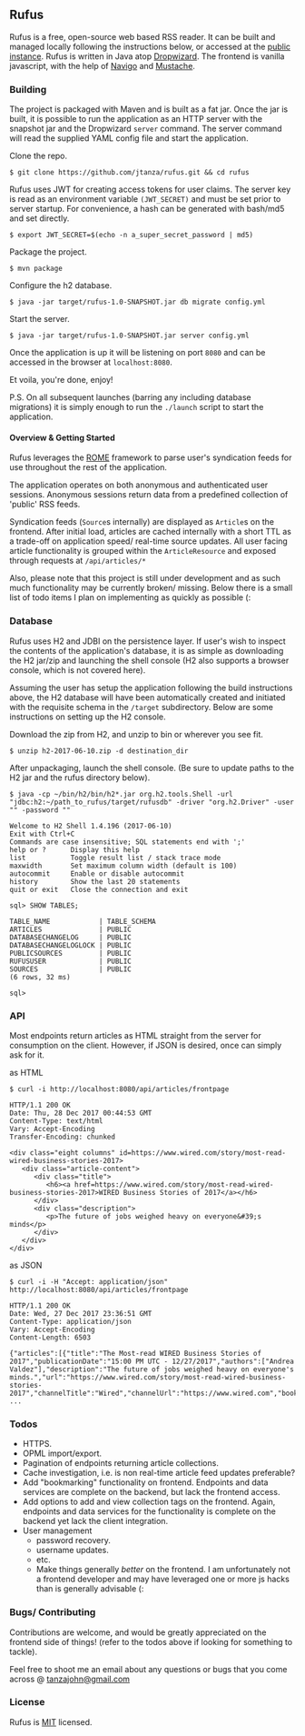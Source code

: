 ## Rufus

Rufus is a free, open-source web based RSS reader. It can be built and managed locally following the instructions below, or accessed at the [public instance](http://rufus.news/). Rufus is written in Java atop [Dropwizard](http://www.dropwizard.io/). The frontend is vanilla javascript, with the help of [Navigo](https://github.com/krasimir/navigo) and [Mustache](https://mustache.github.io/).

### Building

The project is packaged with Maven and is built as a fat jar. 
Once the jar is built, it is possible to run the application as an HTTP server with the snapshot jar and the Dropwizard `server` command. The server command will read the supplied YAML config file and start the application. 

Clone the repo.

`$ git clone https://github.com/jtanza/rufus.git && cd rufus`

Rufus uses JWT for creating access tokens for user claims. The server key is read as an environment variable `(JWT_SECRET)` and must be set prior to server startup. For convenience, a hash can be generated with bash/md5 and set directly.

`$ export JWT_SECRET=$(echo -n a_super_secret_password | md5)`

Package the project.

`$ mvn package`

Configure the h2 database.

`$ java -jar target/rufus-1.0-SNAPSHOT.jar db migrate config.yml`

Start the server. 

`$ java -jar target/rufus-1.0-SNAPSHOT.jar server config.yml`

Once the application is up it will be listening on port `8080` and can be accessed in the browser at `localhost:8080`.

Et voila, you're done, enjoy!

P.S. On all subsequent launches (barring any including database migrations) it is simply enough to run the `./launch` script to start the application.

#### Overview & Getting Started
Rufus leverages the [ROME](https://rometools.github.io/rome/) framework to parse user's syndication feeds for use throughout the rest of the application.

The application operates on both anonymous and authenticated user sessions. Anonymous sessions return data from a predefined collection of 'public' RSS feeds. 

Syndication feeds (`Source`s internally) are displayed as `Article`s on the frontend. After initial load, articles are cached internally with a short TTL as a trade-off on application speed/ real-time source updates. All user facing article functionality is grouped within the `ArticleResource` and exposed through requests at `/api/articles/*` 

Also, please note that this project is still under development and as such much functionality may be currently broken/ missing. Below there is a small list of todo items I plan on implementing as quickly as possible (:

### Database

Rufus uses H2 and JDBI on the persistence layer. If user's wish to inspect the contents of the application's database, it is as simple as downloading the H2 jar/zip and launching the shell console (H2 also supports a browser console, which is not covered here). 

Assuming the user has setup the application following the build instructions above, the H2 database will have been automatically created and initiated with the requisite schema in the `/target` subdirectory. Below are some instructions on setting up the H2 console. 

Download the zip from H2, and unzip to bin or wherever you see fit. 

`$ unzip h2-2017-06-10.zip -d destination_dir`

After unpackaging, launch the shell console. (Be sure to update paths to the H2 jar and the rufus directory below).

```
$ java -cp ~/bin/h2/bin/h2*.jar org.h2.tools.Shell -url "jdbc:h2:~/path_to_rufus/target/rufusdb" -driver "org.h2.Driver" -user "" -password ""

Welcome to H2 Shell 1.4.196 (2017-06-10)
Exit with Ctrl+C
Commands are case insensitive; SQL statements end with ';'
help or ?      Display this help
list           Toggle result list / stack trace mode
maxwidth       Set maximum column width (default is 100)
autocommit     Enable or disable autocommit
history        Show the last 20 statements
quit or exit   Close the connection and exit

sql> SHOW TABLES;

TABLE_NAME            | TABLE_SCHEMA
ARTICLES              | PUBLIC
DATABASECHANGELOG     | PUBLIC
DATABASECHANGELOGLOCK | PUBLIC
PUBLICSOURCES         | PUBLIC
RUFUSUSER             | PUBLIC
SOURCES               | PUBLIC
(6 rows, 32 ms)

sql>
```

### API
Most endpoints return articles as HTML straight from the server for consumption on the client. However, if JSON is desired, once can simply ask for it.

as HTML

```
$ curl -i http://localhost:8080/api/articles/frontpage

HTTP/1.1 200 OK
Date: Thu, 28 Dec 2017 00:44:53 GMT
Content-Type: text/html
Vary: Accept-Encoding
Transfer-Encoding: chunked

<div class="eight columns" id=https://www.wired.com/story/most-read-wired-business-stories-2017>
   <div class="article-content">
      <div class="title">
         <h6><a href=https://www.wired.com/story/most-read-wired-business-stories-2017>WIRED Business Stories of 2017</a></h6>
      </div>
      <div class="description">
         <p>The future of jobs weighed heavy on everyone&#39;s minds</p>
      </div>
   </div>
</div>
```
as JSON
```
$ curl -i -H "Accept: application/json" http://localhost:8080/api/articles/frontpage

HTTP/1.1 200 OK
Date: Wed, 27 Dec 2017 23:36:51 GMT
Content-Type: application/json
Vary: Accept-Encoding
Content-Length: 6503

{"articles":[{"title":"The Most-read WIRED Business Stories of 2017","publicationDate":"15:00 PM UTC - 12/27/2017","authors":["Andrea Valdez"],"description":"The future of jobs weighed heavy on everyone's minds.","url":"https://www.wired.com/story/most-read-wired-business-stories-2017","channelTitle":"Wired","channelUrl":"https://www.wired.com","bookmark":false}, ...
```

### Todos
* HTTPS.
* OPML import/export.
* Pagination of endpoints returning article collections.
* Cache investigation, i.e. is non real-time article feed updates preferable?
* Add "bookmarking" functionality on frontend. Endpoints and data services are complete on the backend, but lack the frontend access.
* Add options to add and view collection tags on the frontend. Again, endpoints and data services for the functionality is complete on the backend yet lack the client integration. 
* User management
  * password recovery.
  * username updates.
  * etc.
  * Make things generally _better_ on the frontend. I am unfortunately not a frontend developer and may have leveraged one or more js hacks than is generally advisable (:

### Bugs/ Contributing
Contributions are welcome, and would be greatly appreciated on the frontend side of things! (refer to the todos above if looking for something to tackle).

Feel free to shoot me an email about any questions or bugs that you come across @ tanzajohn@gmail.com

### License
Rufus is [MIT](https://github.com/jtanza/rufus/blob/master/LICENSE.txt) licensed.
